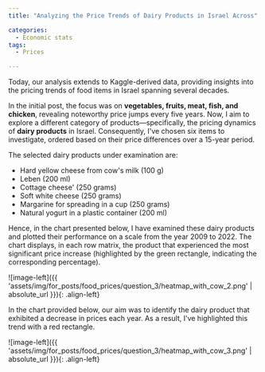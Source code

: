 ```yaml
---
title: "Analyzing the Price Trends of Dairy Products in Israel Across"

categories:
  - Economic stats 
tags:
  - Prices

---
```




Today, our analysis extends to Kaggle-derived data, providing insights into the pricing trends of food items in Israel spanning several decades.

In the initial post, the focus was on **vegetables, fruits, meat, fish, and chicken**, revealing noteworthy price jumps every five years. Now, I aim to explore a different category of products—specifically, the pricing dynamics of **dairy products** in Israel. Consequently, I've chosen six items to investigate, ordered based on their price differences over a 15-year period.

The selected dairy products under examination are: 


* Hard yellow cheese from cow's milk (100 g)
* Leben (200 ml)
* Cottage cheese' (250 grams)
* Soft white cheese (250 grams)
* Margarine for spreading in a cup (250 grams)
* Natural yogurt in a plastic container (200 ml)





Hence, in the chart presented below, I have examined these dairy products and plotted their performance on a scale from the year 2009 to 2022. The chart displays, in each row matrix, the product that experienced the most significant price increase (highlighted by the green rectangle, indicating the corresponding percentage).

![image-left]({{ 'assets/img/for_posts/food_prices/question_3/heatmap_with_cow_2.png' | absolute_url }}){: .align-left} 




In the chart provided below, our aim was to identify the dairy product that exhibited a decrease in prices each year. As a result, I've highlighted this trend with a red rectangle.



![image-left]({{ 'assets/img/for_posts/food_prices/question_3/heatmap_with_cow_3.png' | absolute_url }}){: .align-left} 